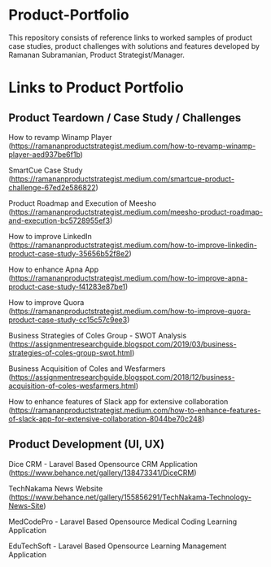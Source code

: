 # Product-Portfolio
This repository consists of reference links to worked samples of product case studies, product challenges with solutions and features developed by Ramanan Subramanian, Product Strategist/Manager.


# Links to Product Portfolio
## Product Teardown / Case Study / Challenges
How to revamp Winamp Player (https://ramananproductstrategist.medium.com/how-to-revamp-winamp-player-aed937be6f1b)

SmartCue Case Study (https://ramananproductstrategist.medium.com/smartcue-product-challenge-67ed2e586822)

Product Roadmap and Execution of Meesho (https://ramananproductstrategist.medium.com/meesho-product-roadmap-and-execution-bc5728955ef3)

How to improve LinkedIn (https://ramananproductstrategist.medium.com/how-to-improve-linkedin-product-case-study-35656b52f8e2)

How to enhance Apna App (https://ramananproductstrategist.medium.com/how-to-improve-apna-product-case-study-f41283e87be1)

How to improve Quora (https://ramananproductstrategist.medium.com/how-to-improve-quora-product-case-study-cc15c57c9ee3)

Business Strategies of Coles Group - SWOT Analysis (https://assignmentresearchguide.blogspot.com/2019/03/business-strategies-of-coles-group-swot.html)

Business Acquisition of Coles and Wesfarmers (https://assignmentresearchguide.blogspot.com/2018/12/business-acquisition-of-coles-wesfarmers.html)

How to enhance features of Slack app for extensive collaboration (https://ramananproductstrategist.medium.com/how-to-enhance-features-of-slack-app-for-extensive-collaboration-8044be70c248)

## Product Development (UI, UX)

Dice CRM - Laravel Based Opensource CRM Application (https://www.behance.net/gallery/138473341/DiceCRM)

TechNakama News Website (https://www.behance.net/gallery/155856291/TechNakama-Technology-News-Site)

MedCodePro - Laravel Based Opensource Medical Coding Learning Application

EduTechSoft - Laravel Based Opensource Learning Management Application



